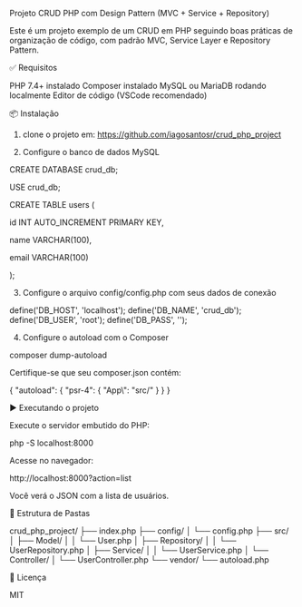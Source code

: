 Projeto CRUD PHP com Design Pattern (MVC + Service + Repository)

Este é um projeto exemplo de um CRUD em PHP seguindo boas práticas de organização de código, com padrão MVC, Service Layer e Repository Pattern.



✅ Requisitos

PHP 7.4+ instalado
Composer instalado
MySQL ou MariaDB rodando localmente
Editor de código (VSCode recomendado)


📦 Instalação

1. clone o projeto em: 
https://github.com/iagosantosr/crud_php_project

2. Configure o banco de dados MySQL

CREATE DATABASE crud_db;

USE crud_db;



CREATE TABLE users (

 id INT AUTO_INCREMENT PRIMARY KEY,

 name VARCHAR(100),

 email VARCHAR(100)

);


3. Configure o arquivo config/config.php com seus dados de conexão


define('DB_HOST', 'localhost');
define('DB_NAME', 'crud_db');
define('DB_USER', 'root');
define('DB_PASS', '');

4. Configure o autoload com o Composer


composer dump-autoload

Certifique-se que seu composer.json contém:

{
  "autoload": {
    "psr-4": {
      "App\\": "src/"
    }
  }
}


▶️ Executando o projeto

Execute o servidor embutido do PHP:




php -S localhost:8000


Acesse no navegador:




http://localhost:8000?action=list


Você verá o JSON com a lista de usuários.



🧱 Estrutura de Pastas


crud_php_project/
├── index.php
├── config/
│   └── config.php
├── src/
│   ├── Model/
│   │   └── User.php
│   ├── Repository/
│   │   └── UserRepository.php
│   ├── Service/
│   │   └── UserService.php
│   └── Controller/
│       └── UserController.php
└── vendor/
    └── autoload.php

📜 Licença

MIT
